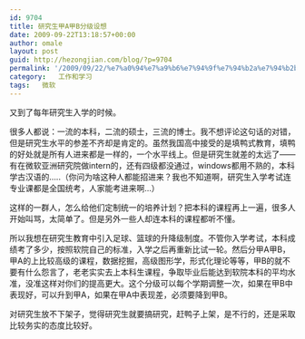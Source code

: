 ```yaml
---
id: 9704
title: 研究生甲A甲B分级设想
date: 2009-09-22T13:18:57+00:00
author: omale
layout: post
guid: http://hezongjian.com/blog/?p=9704
permalink: '/2009/09/22/%e7%a0%94%e7%a9%b6%e7%94%9f%e7%94%b2a%e7%94%b2b%e5%88%86%e7%ba%a7%e8%ae%be%e6%83%b3/'
category:   工作和学习  
tags:   微软
---
```

又到了每年研究生入学的时候。

很多人都说：一流的本科，二流的硕士，三流的博士。我不想评论这句话的对错，但是研究生水平的参差不齐却是肯定的。虽然我国高中接受的是填鸭式教育，填鸭的好处就是所有人进来都是一样的，一个水平线上。但是研究生就差的太远了&mdash;&mdash;有在微软亚洲研究院做intern的，还有四级都没通过，windows都用不熟的，本科学古汉语的&#8230;..（你问为啥这种人都能招进来？我也不知道啊，研究生入学考试连专业课都是全国统考，人家能考进来啊&#8230;）

这样的一群人，怎么给他们定制统一的培养计划？把本科的课程再上一遍，很多人开始叫骂，太简单了。但是另外一些人却连本科的课程都听不懂。

所以我想在研究生教育中引入足球、篮球的升降级制度。不管你入学考试，本科成绩考了多少，按照软院自己的标准，入学之后再重新比试一轮。然后分甲A甲B，甲A的上比较高级的课程，数据挖掘，高级图形学，形式化理论等等，甲B的就不要有什么怨言了，老老实实去上本科生课程，争取毕业后能达到软院本科的平均水准，没准这样对你们的提高更大。这个分级可以每个学期调整一次，如果在甲B中表现好，可以升到甲A，如果在甲A中表现差，必须要降到甲B。

对研究生放不下架子，觉得研究生就要搞研究，赶鸭子上架，是不行的，还是采取比较务实的态度比较好。

&nbsp;